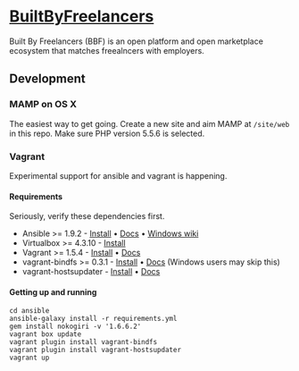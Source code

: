# [BuiltByFreelancers](https://builtbyfreelancers.com/)

Built By Freelancers (BBF) is an open platform and open marketplace ecosystem that matches freealncers with employers.


## Development

### MAMP on OS X

The easiest way to get going. Create a new site and aim MAMP at `/site/web` in this repo. Make sure PHP version 5.5.6 is selected.

### Vagrant

Experimental support for ansible and vagrant is happening.

#### Requirements

Seriously, verify these dependencies first.

* Ansible >= 1.9.2 - [Install](http://docs.ansible.com/intro_installation.html) • [Docs](http://docs.ansible.com/) • [Windows wiki](https://github.com/roots/trellis/wiki/Windows)
* Virtualbox >= 4.3.10 - [Install](https://www.virtualbox.org/wiki/Downloads)
* Vagrant >= 1.5.4 - [Install](http://www.vagrantup.com/downloads.html) • [Docs](https://docs.vagrantup.com/v2/)
* vagrant-bindfs >= 0.3.1 - [Install](https://github.com/gael-ian/vagrant-bindfs#installation) • [Docs](https://github.com/gael-ian/vagrant-bindfs) (Windows users may skip this)
* vagrant-hostsupdater - [Install](https://github.com/cogitatio/vagrant-hostsupdater#installation) • [Docs](https://github.com/cogitatio/vagrant-hostsupdater)

#### Getting up and running
```
cd ansible
ansible-galaxy install -r requirements.yml
gem install nokogiri -v '1.6.6.2'
vagrant box update
vagrant plugin install vagrant-bindfs
vagrant plugin install vagrant-hostsupdater
vagrant up

```
